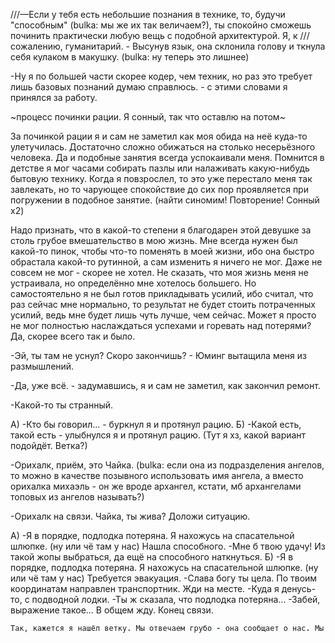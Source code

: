 
///—Если у тебя есть небольшие познания в технике, то, будучи "способным" (bulka: мы же их так величаем?), ты спокойно сможешь починить практически любую вещь с подобной архитектурой. Я, к ///сожалению, гуманитарий. - Высунув язык, она склонила голову и ткнула себя кулаком в макушку. (bulka: ну теперь это лишнее)

-Ну я по большей части скорее кодер, чем техник, но раз это требует лишь базовых познаний думаю справлюсь. - с этими словами я принялся за работу.

~процесс починки рации. Я сонный, так что оставлю на потом~

За починкой рации я и сам не заметил как моя обида на неё куда-то улетучилась. Достаточно сложно обижаться на столько несерьёзного человека. Да и подобные занятия всегда успокаивали меня. Помнится в детстве я мог часами собирать пазлы или налаживать какую-нибудь бытовую технику. Когда я повзрослел, то это уже перестало меня так завлекать, но то чарующее спокойствие до сих пор проявляется при погружении в подобное занятие. (найти синомим! Повторение! Сонный x2)

Надо признать, что в какой-то степени я благодарен этой девушке за столь грубое вмешательство в мою жизнь. Мне всегда нужен был какой-то пинок, чтобы что-то поменять в моей жизни, ибо она быстро обрастала какой-то рутинной, а сам изменить я ничего не мог. Даже не совсем не мог - скорее не хотел. Не сказать, что моя жизнь меня не устраивала, но определённо мне хотелось большего. Но самостоятельно я не был готов прикладывать усилий, ибо считал, что раз сейчас мне нормально, то результат не будет стоить потраченных усилий, ведь мне будет лишь чуть лучше, чем сейчас. Может я просто не мог полностью наслаждаться успехами и горевать над потерями? Да, скорее всего так и было.

-Эй, ты там не уснул? Скоро закончишь? - Юминг вытащила меня из размышлений. 

-Да, уже всё. - задумавшись, я и сам не заметил, как закончил ремонт.

-Какой-то ты странный.

А) -Кто бы говорил... - буркнул я и протянул рацию.
Б) -Какой есть, такой есть - улыбнулся я и протянул рацию.
(Тут я хз, какой вариант подойдёт. Ветка?)

-Орихалк, приём, это Чайка. (bulka: если она из подразделения ангелов, то можно в качестве позывного использовать имя ангела, а вместо орихалка михаэль - он же вроде архангел, кстати, мб архангелами топовых из ангелов называть?)

-Орихалк на связи. Чайка, ты жива? Доложи ситуацию.

А) -Я в порядке, подлодка потеряна. Я нахожусь на спасательной шлюпке. (ну или чё там у нас) Нашла способного.
-Мне б твою удачу! Из такой жопы выбраться, да ещё на способного наткнуться.
Б) -Я в порядке, подлодка потеряна. Я нахожусь на спасательной шлюпке. (ну или чё там у нас) Требуется эвакуация.
-Слава богу ты цела. По твоим координатам направлен транспортник. Жди на месте.
-Куда я денусь-то, с подводной лодки.
-Ты ж сказала, что подлодка потеряна...
-Забей, выражение такое... В общем жду. Конец связи.

```ruby  
Так, кажется я нашёл ветку. Мы отвечаем грубо - она сообщает о нас. Мы отвечаем с улыбкой - она не говорит о нас, а потом притворяется, что не знает о том, что мы - способный и выдаёт нас за гражданского (тип благодарность и попытка избавить от войны). Далее у нас будет выбор пройти тест (случайно тип) или быть мирным и тихо наблюдать за ситуацией в мире. Мб можно будет ещё аварий устроить для того, чтобы  мы не сбежали в свой мирный мирок. Я не думаю, что это конец главы. Скорее всего когда встану ещё допишу. Хотя что-то сюжет быстро пошёл. Возьму, наверное, ситуацию с харчем из гнева. Если есть ремарки пишите в общий чат или сюда в скобках как я. 
```  
